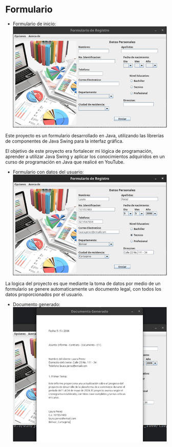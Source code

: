 # Formulario

- Formulario de inicio:
![formulario.png](images/formulario.png)


Este proyecto es un formulario desarrollado en Java, utilizando
las librerías de componentes de Java Swing para la interfaz gráfica.

El objetivo de este proyecto era fortalecer mi lógica de programación,
aprender a utilizar Java Swing y aplicar los conocimientos adquiridos
en un curso de programación en Java que realicé en YouTube.

- Formulario con datos del usuario:
![formularioLleno.png](images/formularioLleno.png)

La logica del proyecto es que mediante la toma de datos por medio
de un formulario se genere automaticamente un documento legal,
con todos los datos proporcionados por el usuario.

- Documento generado:
![documentoGenerado.png](images/documentoGenerado.png)